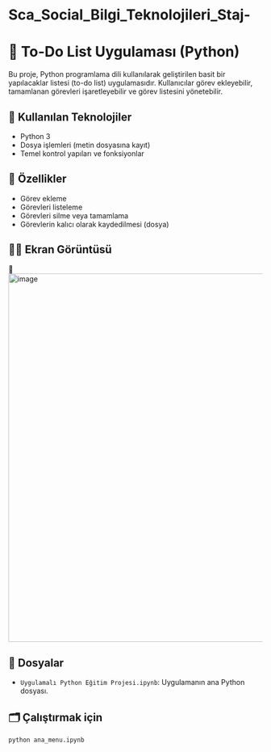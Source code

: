 # Sca_Social_Bilgi_Teknolojileri_Staj-
# 📝 To-Do List Uygulaması (Python)

Bu proje, Python programlama dili kullanılarak geliştirilen basit bir yapılacaklar listesi (to-do list) uygulamasıdır. Kullanıcılar görev ekleyebilir, tamamlanan görevleri işaretleyebilir ve görev listesini yönetebilir.

## 🔧 Kullanılan Teknolojiler
- Python 3
- Dosya işlemleri (metin dosyasına kayıt)
- Temel kontrol yapıları ve fonksiyonlar

## 🚀 Özellikler
- Görev ekleme
- Görevleri listeleme
- Görevleri silme veya tamamlama
- Görevlerin kalıcı olarak kaydedilmesi (dosya)

## 👩‍💻 Ekran Görüntüsü
📸 <img width="987" height="729" alt="image" src="https://github.com/user-attachments/assets/a3ae0a3e-fad1-40c5-a71f-d1abe4f0afac" />


## 📂 Dosyalar
- `Uygulamalı Python Eğitim Projesi.ipynb`: Uygulamanın ana Python dosyası.

## 🗂 Çalıştırmak için
```bash
python ana_menu.ipynb









